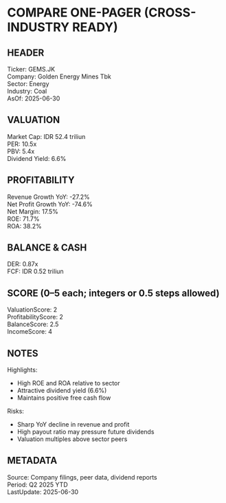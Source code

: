 # COMPARE ONE-PAGER (CROSS-INDUSTRY READY)

## HEADER
Ticker: GEMS.JK  
Company: Golden Energy Mines Tbk  
Sector: Energy  
Industry: Coal  
AsOf: 2025-06-30

## VALUATION
Market Cap: IDR 52.4 triliun  
PER: 10.5x  
PBV: 5.4x  
Dividend Yield: 6.6%

## PROFITABILITY
Revenue Growth YoY: -27.2%  
Net Profit Growth YoY: -74.6%  
Net Margin: 17.5%  
ROE: 71.7%  
ROA: 38.2%

## BALANCE & CASH
DER: 0.87x  
FCF: IDR 0.52 triliun

## SCORE (0–5 each; integers or 0.5 steps allowed)
ValuationScore: 2  
ProfitabilityScore: 2  
BalanceScore: 2.5  
IncomeScore: 4

## NOTES
Highlights:
- High ROE and ROA relative to sector
- Attractive dividend yield (6.6%)
- Maintains positive free cash flow

Risks:
- Sharp YoY decline in revenue and profit
- High payout ratio may pressure future dividends
- Valuation multiples above sector peers

## METADATA
Source: Company filings, peer data, dividend reports  
Period: Q2 2025 YTD  
LastUpdate: 2025-06-30